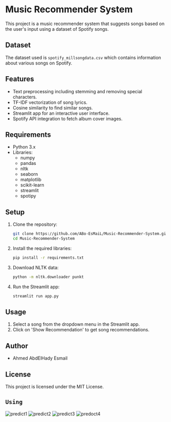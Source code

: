 # Music Recommender System

This project is a music recommender system that suggests songs based on the user's input using a dataset of Spotify songs.

## Dataset

The dataset used is `spotify_millsongdata.csv` which contains information about various songs on Spotify.

## Features

- Text preprocessing including stemming and removing special characters.
- TF-IDF vectorization of song lyrics.
- Cosine similarity to find similar songs.
- Streamlit app for an interactive user interface.
- Spotify API integration to fetch album cover images.

## Requirements

- Python 3.x
- Libraries:
  - numpy
  - pandas
  - nltk
  - seaborn
  - matplotlib
  - scikit-learn
  - streamlit
  - spotipy

## Setup

1. Clone the repository:
    ```sh
    git clone https://github.com/ABo-EsMaiL/Music-Recommender-System.git
    cd Music-Recommender-System
    ```

2. Install the required libraries:
    ```sh
    pip install -r requirements.txt
    ```

3. Download NLTK data:
    ```sh
    python -m nltk.downloader punkt
    ```

4. Run the Streamlit app:
    ```sh
    streamlit run app.py
    ```

## Usage

1. Select a song from the dropdown menu in the Streamlit app.
2. Click on 'Show Recommendation' to get song recommendations.

## Author

- Ahmed AbdElHady Esmail

## License

This project is licensed under the MIT License.

## **`Using`**

![predict1](image.png)
![predict2](image-1.png)
![predict3](image-2.png)
![predoct4](image-3.png)